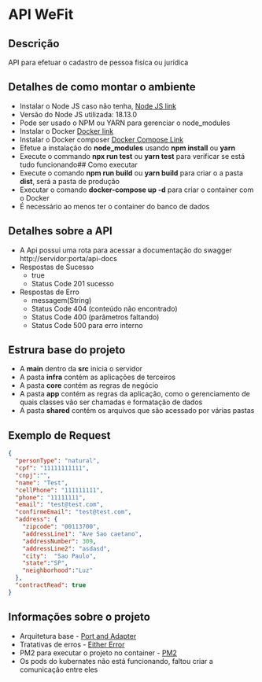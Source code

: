 # API WeFit

## Descrição

API para efetuar o cadastro de pessoa fisíca ou jurídica

## Detalhes de como montar o ambiente

* Instalar o Node JS caso não tenha, [Node JS link](https://nodejs.org/en/download/package-manager/)
* Versão do Node JS utilizada: 18.13.0
* Pode ser usado o NPM ou YARN para gerenciar o node_modules
* Instalar o Docker [Docker link](https://docs.docker.com/desktop/install/windows-install/)
* Instalar o Docker composer [Docker Compose Link](https://docs.docker.com/compose/install/)
* Efetue a instalação do **node_modules** usando **npm install** ou **yarn**
* Execute o commando **npx run test** ou **yarn test** para verificar se está tudo funcionando## Como executar
* Execute o comando **npm run build** ou **yarn build** para criar o a pasta **dist**, será a pasta de produção
* Executar o comando **docker-compose up -d** para criar o container com o Docker
* É necessário ao menos ter o container do banco de dados

## Detalhes sobre a API

* A Api possui uma rota para acessar a documentação do swagger http://servidor:porta/api-docs
* Respostas de Sucesso
  * true
  * Status Code 201 sucesso
* Respostas de Erro
  * messagem(String)
  * Status Code 404 (conteúdo não encontrado)
  * Status Code 400 (parâmetros faltando)
  * Status Code 500 para erro interno

## Estrura base do projeto

* A **main** dentro da **src** inicia o servidor
* A pasta **infra** contém as aplicações de terceiros
* A pasta **core** contém as regras de negócio
* A pasta **app** contém as regras da aplicação, como o gerenciamento de quais classes vão ser chamadas e formatação de dados
* A pasta **shared** contém os arquivos que são acessado por várias pastas

## Exemplo de Request
~~~json
{
  "personType": "natural",
  "cpf": "11111111111",
  "cnpj":"",
  "name": "Test",
  "cellPhone": "111111111",
  "phone": "11111111",
  "email": "test@test.com",
  "confirmeEmail": "test@test.com",
  "address": {
    "zipcode": "00113700",
    "addressLine1": "Ave Sao caetano",
    "addressNumber": 309,
    "addressLine2": "asdasd",
    "city":  "Sao Paulo",
    "state":"SP",
    "neighborhood":"Luz"
  },
  "contractRead": true
}
~~~

## Informações sobre o projeto
* Arquitetura base - [Port and Adapter](https://alistair.cockburn.us/hexagonal-architecture/)
* Tratativas de erros - [Either Error](https://blog.logrocket.com/javascript-either-monad-error-handling/)
* PM2 para executar o projeto no container - [PM2](https://pm2.keymetrics.io/)
* Os pods do kubernates não está funcionando, faltou criar a comunicação entre eles